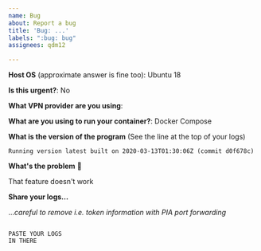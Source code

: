 ```yaml
---
name: Bug
about: Report a bug
title: 'Bug: ...'
labels: ":bug: bug"
assignees: qdm12

---
```


**Host OS** (approximate answer is fine too): Ubuntu 18

**Is this urgent?**: No

**What VPN provider are you using**:

**What are you using to run your container?**: Docker Compose

**What is the version of the program** (See the line at the top of your logs)

```
Running version latest built on 2020-03-13T01:30:06Z (commit d0f678c)
```

**What's the problem** 🤔

That feature doesn't work

**Share your logs...**

...*careful to remove i.e. token information with PIA port forwarding*

```log

PASTE YOUR LOGS
IN THERE

```
